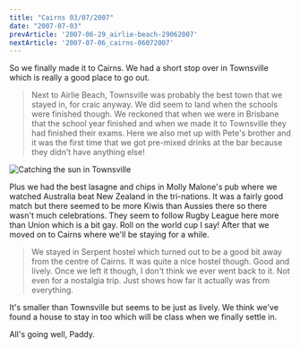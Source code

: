 ```yaml
---
title: "Cairns 03/07/2007"
date: "2007-07-03"
prevArticle: '2007-06-29_airlie-beach-29062007'
nextArticle: '2007-07-06_cairns-06072007'
---
```

So we finally made it to Cairns. We had a short stop over in Townsville which is really a good place to go out.

> Next to Airlie Beach, Townsville was probably the best town that we stayed in, for craic anyway. We did seem to land when the schools were finished though. We reckoned that when we were in Brisbane that the school year finished and when we made it to Townsville they had finished their exams. Here we also met up with Pete's brother and it was the first time that we got pre-mixed drinks at the bar because they didn't have anything else!

![Catching the sun in Townsville](/images/P6300232.JPG "Catching the sun in Townsville")

Plus we had the best lasagne and chips in Molly Malone's pub where we watched Australia beat New Zealand in the tri-nations. It was a fairly good match but there seemed to be more Kiwis than Aussies there so there wasn't much celebrations. They seem to follow Rugby League here more than Union which is a bit gay. Roll on the world cup I say! After that we moved on to Cairns where we'll be staying for a while. 

> We stayed in Serpent hostel which turned out to be a good bit away from the centre of Cairns. It was quite a nice hostel though. Good and lively. Once we left it though, I don't think we ever went back to it. Not even for a nostalgia trip. Just shows how far it actually was from everything.

It's smaller than Townsville but seems to be just as lively. We think we've found a house to stay in too which will be class when we finally settle in.

All's going well,
Paddy.
